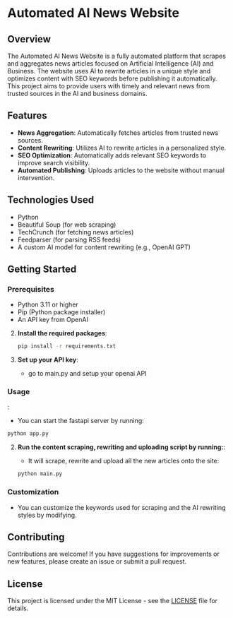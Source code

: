 # Automated AI News Website

## Overview

The Automated AI News Website is a fully automated platform that scrapes and aggregates news articles focused on Artificial Intelligence (AI) and Business. The website uses AI to rewrite articles in a unique style and optimizes content with SEO keywords before publishing it automatically. This project aims to provide users with timely and relevant news from trusted sources in the AI and business domains.

## Features

- **News Aggregation**: Automatically fetches articles from trusted news sources.
- **Content Rewriting**: Utilizes AI to rewrite articles in a personalized style.
- **SEO Optimization**: Automatically adds relevant SEO keywords to improve search visibility.
- **Automated Publishing**: Uploads articles to the website without manual intervention.

## Technologies Used

- Python
- Beautiful Soup (for web scraping)
- TechCrunch (for fetching news articles)
- Feedparser (for parsing RSS feeds)
- A custom AI model for content rewriting (e.g., OpenAI GPT)

## Getting Started

### Prerequisites

- Python 3.11 or higher
- Pip (Python package installer)
- An API key from OpenAI



2. **Install the required packages**:

   ```bash
   pip install -r requirements.txt
   ```

3. **Set up your API key**:
   - go to main.py and setup your openai API

### Usage
:
   - You can start the fastapi server by running:

   ```bash
   python app.py
   ```

2. **Run the content scraping, rewriting and uploading script by running:**:
   - It will scrape, rewrite and upload all the new articles onto the site:

   ```bash
   python main.py
   ```


### Customization

- You can customize the keywords used for scraping and the AI rewriting styles by modifying.

## Contributing

Contributions are welcome! If you have suggestions for improvements or new features, please create an issue or submit a pull request.

## License

This project is licensed under the MIT License - see the [LICENSE](LICENSE) file for details.

